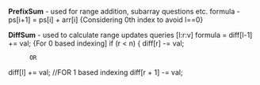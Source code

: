 

**PrefixSum** - used for range addition, subarray questions etc.
formula - ps[i+1] = ps[i] + arr[i]   {Considering 0th index to avoid l==0}



**DiffSum** - used to calculate range updates queries [l:r:v]
formula =  diff[l-1] += val;  {For 0 based indexing]
            if (r < n) {
                diff[r] -= val;


          OR
diff[l] += val;        //FOR 1 based indexing
diff[r + 1] -= val;   

